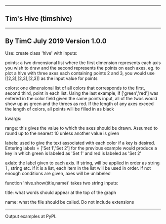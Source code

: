 ----------------------------------------
Tim's Hive (timshive)
----------------------------------------

----------------------------------------
By TimC July 2019
Version 1.0.0
----------------------------------------
Use:
create class 'hive' with inputs:

 points: a two dimensional list where the first dimension represents each axis you wish to draw and the second represents the points on each axes. eg. to plot a hive with three axes each containing points 2 and 3, you would use [[2,3],[2,3],[2,3]] as the input value for points

 colors: one dimensional list of all colors that corresponds to the first, second third, point in each list. Using the last example, if ['green','red'] was entered in the color field given the same points input, all of the twos would show up as green and the threes as red. If the length of any axes exceed the length of colors, all points will be filled in as black

 kwargs:

  range: this gives the value to which the axes should be drawn. Assumed to round up to the nearest 10 unless another value is given

  labels: used to give the text associated with each color if a key is desired. Entering labels = ['Set 1','Set 2'] for the previous example would produce a key in which green is labeled as 'Set 1' and red is labeled as 'Set 2'

  axlab: the label given to each axis. If string, will be applied in order as string 1 , string etc. if it is a list, each item in the list will be used in order. if not enough conditions are given, axes will be unlabeled

function 'hive.show(title,name)' takes two string inputs:

 title: what words should appear at the top of the graph

 name: what the file should be called. Do not include extensions

---------------------------------------
Output examples at PyPI.
